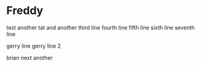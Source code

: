 Freddy
======

test
another tat
and another
third line
fourth line
fifth line
sixth line
seventh line

gerry line
gerry line 2

brian next
another
